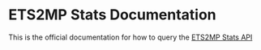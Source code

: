 # ETS2MP Stats Documentation

This is the official documentation for how to query the [ETS2MP Stats API](api.ets2mpstats.com)
